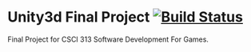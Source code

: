 # Unity3d Final Project [![Build Status](https://travis-ci.com/NDSU-CSCI313-Borchert/final-team-2d-fighters.svg?token=qpqhpRV8KyFxVx7zemCh&branch=master)](https://travis-ci.com/NDSU-CSCI313-Borchert/final-team-2d-fighters)
Final Project for CSCI 313 Software Development For Games.
